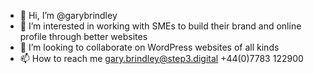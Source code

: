 - 👋 Hi, I’m @garybrindley
- 👀 I’m interested in working with SMEs to build their brand and online profile through better websites 
- 💞️ I’m looking to collaborate on WordPress websites of all kinds
- 📫 How to reach me gary.brindley@step3.digital +44(0)7783 122900

<!---
garybrindley/garybrindley is a ✨ special ✨ repository because its `README.md` (this file) appears on your GitHub profile.
You can click the Preview link to take a look at your changes.
--->
